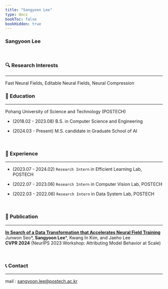 ```yaml
---
title: "Sangyoon Lee"
type: docs
bookToc: false
bookHidden: true
---
```


### **Sangyoon Lee**

<br>

### 🔍 Research Interests
---
Fast Neural Fields, Editable Neural Fields, Neural Compression 

### 🏫 Education
---
Pohang University of Science and Technology (POSTECH) <br>

- (2018.02 - 2023.08) B.S. in Computer Science and Engineering <br>

- (2024.03 - Present) M.S. candidate in Graduate School of AI <br>

<br>

### 🏢 Experience
---
- (2023.07 - 2024.02) `Research Intern` in Efficient Learning Lab, POSTECH <br>

- (2022.07 - 2023.06) `Research Intern` in Computer Vision Lab, POSTECH <br>

- (2022.03 - 2022.06) `Research Intern` in Data System Lab, POSTECH <br>



<br>

### 📜 Publication
---
[**In Search of a Data Transformation that Accelerates Neural Field Training**](https://arxiv.org/abs/2311.17094)  
Junwon Seo*, **Sangyoon Lee***, Kwang In Kim, and Jaeho Lee  
**CVPR 2024** (NeurIPS 2023 Workshop: Attributing Model Behavior at Scale)  

<br>

### 📞 Contact
---

mail : sangyoon.lee@postech.ac.kr